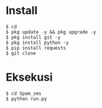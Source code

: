 

# Install
```
$ cd
$ pkg update -y && pkg upgrade -y
$ pkg install git -y
$ pkg install python -y
$ pip install requests
$ git clone 
```
# Eksekusi
```
$ cd Spam_sms
$ python run.py
```
